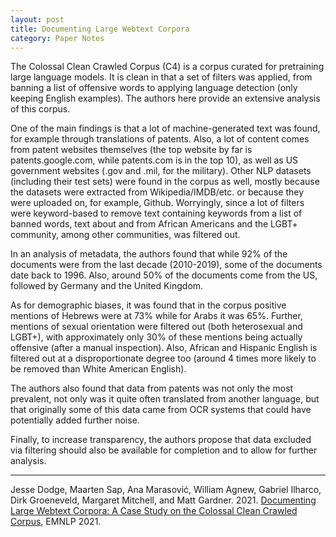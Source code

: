 ```yaml
---
layout: post
title: Documenting Large Webtext Corpora
category: Paper Notes
---
```


The Colossal Clean Crawled Corpus (C4) is a corpus curated for pretraining large language models. It is clean in that a set of filters was applied, from banning a list of offensive words to applying language detection (only keeping English examples). The authors here provide an extensive analysis of this corpus.

One of the main findings is that a lot of machine-generated text was found, for example through translations of patents. Also, a lot of content comes from patent websites themselves (the top website by far is patents.google.com, while patents.com is in the top 10), as well as US government websites (.gov and .mil, for the military). Other NLP datasets (including their test sets) were found in the corpus as well, mostly because the datasets were extracted from Wikipedia/IMDB/etc. or because they were uploaded on, for example, Github. Worryingly, since a lot of filters were keyword-based to remove text containing keywords from a list of banned words, text about and from African Americans and the LGBT+ community, among other communities, was filtered out.

In an analysis of metadata, the authors found that while 92\% of the documents were from the last decade (2010-2019), some of the documents date back to 1996. Also, around 50\% of the documents come from the US, followed by Germany and the United Kingdom.

As for demographic biases, it was found that in the corpus positive mentions of Hebrews were at 73\% while for Arabs it was 65\%. Further, mentions of sexual orientation were filtered out (both heterosexual and LGBT+), with approximately only 30\% of these mentions being actually offensive (after a manual inspection). Also, African and Hispanic English is filtered out at a disproportionate degree too (around 4 times more likely to be removed than White American English).

The authors also found that data from patents was not only the most prevalent, not only was it quite often translated from another language, but that originally some of this data came from OCR systems that could have potentially added further noise.

Finally, to increase transparency, the authors propose that data excluded via filtering should also be available for completion and to allow for further analysis.

---
Jesse Dodge, Maarten Sap, Ana Marasović, William Agnew, Gabriel Ilharco, Dirk Groeneveld, Margaret Mitchell, and Matt Gardner. 2021. [Documenting Large Webtext Corpora: A Case Study on the Colossal Clean Crawled Corpus](https://arxiv.org/abs/2104.08758), EMNLP 2021.
